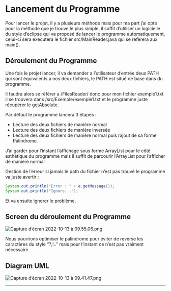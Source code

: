 # Lancement du Programme

Pour lancer le projet, il y a plusieurs méthode mais pour ma part j’ai opté pour la méthode que je trouve le plus simple, il suffit d’utiliser un logicielle du style d’eclipse qui va proposé de lancer le programme automatiquement, celui-ci sera exécutera le fichier src/MainReader.java qui se réfèrera aux main(). 

## Déroulement du Programme

Une fois le projet lancer, il va demander a l’utilisateur d’entrée deux PATH qui sont équivalents a nos deux fichiers, le PATH est situé de base dans du programme.

Il faudra alors se référer a /FilesReader/ donc pour mon fichier exemple1.txt il se trouvera dans /src/Exemple/exemple1.txt et le programme juste récupérer le getAbsolute.

Par défaut le programme lancera 3 étapes :

- Lecture des deux fichiers de manière normal
- Lecture des deux fichiers de manière inversée
- Lecture des deux fichiers de manière normal puis rajout de sa forme Palindrome.

J’ai garder pour l’instant l’affichage sous forme ArrayList pour le côté esthétique du programme mais il suffit de parcourir l’ArrayList pour l’afficher de manière normal

Gestion de l’erreur si jamais le path du fichier n’est pas trouvé le programme va juste avertir :

```java
System.out.println("Error : " + e.getMessage());
System.out.println("Ignore...");
```

Et va ensuite ignorer le problème.

## Screen du déroulement du Programme

![Capture d’écran 2022-10-13 à 09.55.06.png](https://s3.us-west-2.amazonaws.com/secure.notion-static.com/83dda133-d1a5-4e13-ac83-e75cf07eab21/Capture_decran_2022-10-13_a_09.41.47.png?X-Amz-Algorithm=AWS4-HMAC-SHA256&X-Amz-Content-Sha256=UNSIGNED-PAYLOAD&X-Amz-Credential=AKIAT73L2G45EIPT3X45%2F20221013%2Fus-west-2%2Fs3%2Faws4_request&X-Amz-Date=20221013T080050Z&X-Amz-Expires=86400&X-Amz-Signature=26a2c41179bbf8fe9ce8cb4d6795b00ae7b8eecc70b5f17982c04647056c43d3&X-Amz-SignedHeaders=host&response-content-disposition=filename%20%3D%22Capture%2520d%25E2%2580%2599e%25CC%2581cran%25202022-10-13%2520a%25CC%2580%252009.41.47.png%22&x-id=GetObject)

Nous pourrions optimiser le palindrome pour éviter de reverse les caractères du style “?,!..” mais pour l’instant ce n’est pas vraiment nécessaire.

## Diagram UML

![Capture d’écran 2022-10-13 à 09.41.47.png](https://s3.us-west-2.amazonaws.com/secure.notion-static.com/c5e3cadd-56e1-467a-b313-53e4e7c87eb7/Capture_decran_2022-10-13_a_10.04.48.png?X-Amz-Algorithm=AWS4-HMAC-SHA256&X-Amz-Content-Sha256=UNSIGNED-PAYLOAD&X-Amz-Credential=AKIAT73L2G45EIPT3X45%2F20221013%2Fus-west-2%2Fs3%2Faws4_request&X-Amz-Date=20221013T080500Z&X-Amz-Expires=86400&X-Amz-Signature=2143f91b9e9ac535c4ba08fbd65908f325fe4367deac4d906ee8fe376f2e48ca&X-Amz-SignedHeaders=host&response-content-disposition=filename%20%3D%22Capture%2520d%25E2%2580%2599e%25CC%2581cran%25202022-10-13%2520a%25CC%2580%252010.04.48.png%22&x-id=GetObject)

---
